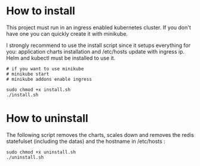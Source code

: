 # How to install

This project must run in an ingress enabled kubernetes cluster. If you don't have one you can quickly create it with minikube.

I strongly recommend to use the install script since it setups everything for you: application charts installation and /etc/hosts update with ingress ip. Helm and kubectl must be installed to use it.

~~~
# if you want to use minikube
# minikube start
# minikube addons enable ingress

sudo chmod +x install.sh
./install.sh
~~~

# How to uninstall

The following script removes the charts, scales down and removes the redis statefulset (including the datas) and the hostname in /etc/hosts :

~~~
sudo chmod +x uninstall.sh
./uninstall.sh
~~~